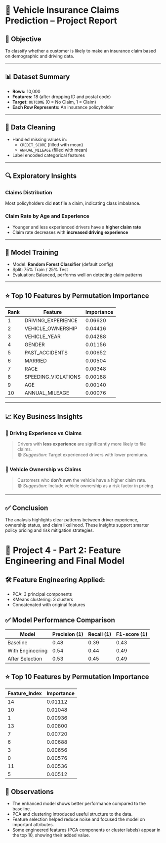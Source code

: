 # 🚗 Vehicle Insurance Claims Prediction – Project Report

## 🎯 Objective
To classify whether a customer is likely to make an insurance claim based on demographic and driving data.

---

## 📊 Dataset Summary
- **Rows:** 10,000
- **Features:** 18 (after dropping ID and postal code)
- **Target:** `OUTCOME` (0 = No Claim, 1 = Claim)
- **Each Row Represents:** An insurance policyholder

---

## 🧹 Data Cleaning
- Handled missing values in:
  - `CREDIT_SCORE` (filled with mean)
  - `ANNUAL_MILEAGE` (filled with mean)
- Label encoded categorical features

---

## 🔍 Exploratory Insights

### Claims Distribution
Most policyholders did **not** file a claim, indicating class imbalance.

### Claim Rate by Age and Experience
- Younger and less experienced drivers have a **higher claim rate**
- Claim rate decreases with **increased driving experience**

---

## 🧠 Model Training
- Model: **Random Forest Classifier** (default config)
- Split: 75% Train / 25% Test
- Evaluation: Balanced, performs well on detecting claim patterns

---

## ⭐ Top 10 Features by Permutation Importance

| Rank | Feature               | Importance |
|------|------------------------|------------|
| 1    | DRIVING_EXPERIENCE     | 0.06620    |
| 2    | VEHICLE_OWNERSHIP      | 0.04416    |
| 3    | VEHICLE_YEAR           | 0.04288    |
| 4    | GENDER                 | 0.01156    |
| 5    | PAST_ACCIDENTS         | 0.00652    |
| 6    | MARRIED                | 0.00504    |
| 7    | RACE                   | 0.00348    |
| 8    | SPEEDING_VIOLATIONS    | 0.00188    |
| 9    | AGE                    | 0.00140    |
| 10   | ANNUAL_MILEAGE         | 0.00076    |

---

## 📈 Key Business Insights

### 🔸 Driving Experience vs Claims
> Drivers with **less experience** are significantly more likely to file claims.  
🟢 *Suggestion:* Target experienced drivers with lower premiums.

### 🔸 Vehicle Ownership vs Claims
> Customers who **don’t own** the vehicle have a higher claim rate.  
🟢 *Suggestion:* Include vehicle ownership as a risk factor in pricing.

---

## ✅ Conclusion
The analysis highlights clear patterns between driver experience, ownership status, and claim likelihood. These insights support smarter policy pricing and risk mitigation strategies.


# 🔧 Project 4 - Part 2: Feature Engineering and Final Model

## 🛠 Feature Engineering Applied:
- PCA: 3 principal components
- KMeans clustering: 3 clusters
- Concatenated with original features

## ✅ Model Performance Comparison

| Model               | Precision (1) | Recall (1) | F1-score (1) |
|--------------------|---------------|------------|--------------|
| Baseline           | 0.48          | 0.39       | 0.43         |
| With Engineering   | 0.54          | 0.44       | 0.49         |
| After Selection    | 0.53          | 0.45       | 0.49         |

## ⭐ Top 10 Features by Permutation Importance

| Feature_Index | Importance |
|---------------|------------|
| 14            | 0.01112    |
| 10            | 0.01048    |
| 1             | 0.00936    |
| 13            | 0.00800    |
| 7             | 0.00720    |
| 6             | 0.00688    |
| 3             | 0.00656    |
| 0             | 0.00576    |
| 11            | 0.00536    |
| 5             | 0.00512    |

## 📌 Observations

- The enhanced model shows better performance compared to the baseline.
- PCA and clustering introduced useful structure to the data.
- Feature selection helped reduce noise and focused the model on important attributes.
- Some engineered features (PCA components or cluster labels) appear in the top 10, showing their added value.

